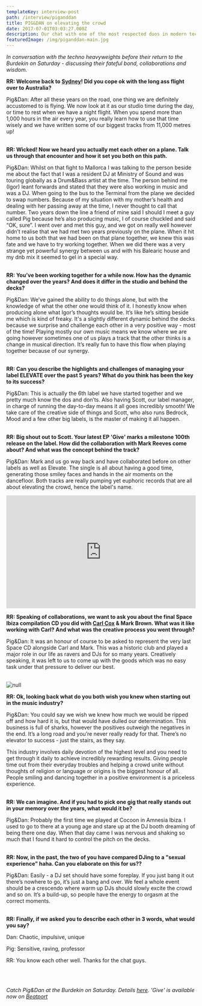 ```yaml
---
templateKey: interview-post
path: /interview/piganddan
title: PIG&DAN on elevating the crowd
date: 2017-07-01T03:03:27.000Z
description: Our chat with one of the most respected duos in modern techno music.
featuredImage: /img/piganddan-main.jpg
---
```

_In conversation with the techno heavyweights before their return to the Burdekin on Saturday - discussing their fateful bond, collaborations and wisdom._

**RR: Welcome back to [Sydney](https://www.ravereviewz.net/Events-Location/Sydney)! Did you cope ok with the long ass flight over to Australia?**

Pig&Dan: After all these years on the road, one thing we are definitely accustomed to is flying. We now look at it as our studio time during the day, or time to rest when we have a night flight. When you spend more than 1,000 hours in the air every year, you really learn how to use that time wisely and we have written some of our biggest tracks from 11,000 metres up!
<br><br>

**RR: Wicked! Now we heard you actually met each other on a plane. Talk us through that encounter and how it set you both on this path.**

Pig&Dan: Whilst on that fight to Mallorca I was talking to the person beside me about the fact that I was a resident DJ at Ministry of Sound and was touring globally as a Drum&Bass artist at the time. The person behind me (Igor) leant forwards and stated that they were also working in music and was a DJ. When going to the bus to the Terminal from the plane we decided to swap numbers. Because of my situation with my mother’s health and dealing with her passing away at the time, I never thought to call that number. Two years down the line a friend of mine said I should I meet a guy called Pig because he’s also producing music, I of course chuckled and said “OK, sure”. I went over and met this guy, and we got on really well however didn’t realise that we had met two years previously on the plane. When it hit home to us both that we had been on that plane together, we knew this was fate and we have to try working together. When we did there was a very strange yet powerful synergy between us and with his Balearic house and my dnb mix it seemed to gel in a special way.
<br><br>

**RR: You’ve been working together for a while now. How has the dynamic changed over the years? And does it differ in the studio and behind the decks?**

Pig&Dan: We’ve gained the ability to do things alone, but with the knowledge of what the other one would think of it. I honestly know when producing alone what Igor’s thoughts would be. It’s like he’s sitting beside me which is kind of freaky. It's a slightly different dynamic behind the decks because we surprise and challenge each other in a very positive way - most of the time! Playing mostly our own music means we know where we are going however sometimes one of us plays a track that the other thinks is a change in musical direction. It’s really fun to have this flow when playing together because of our synergy.
<br><br>

**RR: Can you describe the highlights and challenges of managing your label ELEVATE over the past 5 years? What do you think has been the key to its success?**

Pig&Dan: This is actually the 6th label we have started together and we pretty much know the dos and don’ts. Also having Scott, our label manager, in charge of running the day-to-day means it all goes incredibly smooth! We take care of the creative side of things and Scott, who also runs Bedrock, Mood and a few other big labels, is the master of making it all happen.
<br><br>

**RR: Big shout out to Scott. Your latest EP 'Give' marks a milestone 100th release on the label. How did the collaboration with Mark Reeves come about? And what was the concept behind the track?**

Pig&Dan: Mark and us go way back and have collaborated before on other labels as well as Elevate. The single is all about having a good time, generating those smiley faces and hands in the air moments on the dancefloor. Both tracks are really pumping yet euphoric records that are all about elevating the crowd, hence the label's name.

<iframe width="100%" height="300" scrolling="no" frameborder="no" allow="autoplay" src="https://w.soundcloud.com/player/?url=https%3A//api.soundcloud.com/playlists/555250029&color=%23ff5500&auto_play=false&hide_related=false&show_comments=true&show_user=true&show_reposts=false&show_teaser=true&visual=true"></iframe>

**RR: Speaking of collaborations, we want to ask you about the final Space Ibiza compilation CD you did with [Carl Cox](https://magazine.ravereviewz.net/interview/carl-cox-pure) & Mark Brown. What was it like working with Carl? And what was the creative process you went through?**

Pig&Dan: It was an honour of course to be asked to represent the very last Space CD alongside Carl and Mark. This was a historic club and played a major role in our life as ravers and DJs for so many years. Creatively speaking, it was left to us to come up with the goods which was no easy task under that pressure to deliver our best.
<br><br>

![null](/img/p&d-oz-tour.png)

**RR: Ok, looking back what do you both wish you knew when starting out in the music industry?**

Pig&Dan: You could say we wish we knew how much we would be ripped off and how hard it is, but that would have dulled our determination. This business is full of sharks, however the positives outweigh the negatives in the end. It’s a long road and you’re never really ready for that. There’s no elevator to success - just the stairs, as they say.

This industry involves daily devotion of the highest level and you need to get through it daily to achieve incredibly rewarding results. Giving people time out from their everyday troubles and helping a crowd unite without thoughts of religion or language or origins is the biggest honour of all. People smiling and dancing together in a positive environment is a priceless experience.
<br><br> 

**RR: We can imagine. And if you had to pick one gig that really stands out in your memory over the years, what would it be?**

Pig&Dan: Probably the first time we played at Cocoon in Amnesia Ibiza. I used to go to there at a young age and stare up at the DJ booth dreaming of being there one day. When that day came I was nervous and shaking so much that I found it hard to control the pitch on the decks.
<br><br>

**RR: Now, in the past, the two of you have compared DJing to a "sexual experience" haha. Can you elaborate on this for us??**

Pig&Dan: Easily - a DJ set should have some foreplay. If you just bang it out there’s nowhere to go, it’s just a bang and over. We feel a whole event should be a crescendo where warm up DJs should slowly excite the crowd and so on. It’s a build-up, so people have the energy to orgasm at the correct moments.
<br><br>

**RR: Finally, if we asked you to describe each other in 3 words, what would you say?**

Dan: Chaotic, impulsive, unique

Pig: Sensitive, raving, professor

RR: You know each other well. Thanks for the chat guys. 

<br><br>

_Catch Pig&Dan at the Burdekin on Saturday. Details [here](https://bit.ly/2KTkXfC). 'Give' is available now on [Beatport](https://www.beatport.com/release/give-ep/2315538)_
